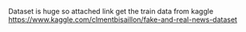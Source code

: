 Dataset is huge so attached link get the train data from kaggle
https://www.kaggle.com/clmentbisaillon/fake-and-real-news-dataset
